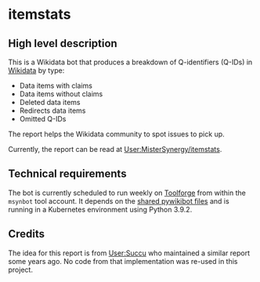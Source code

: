 # itemstats
## High level description
This is a Wikidata bot that produces a breakdown of Q-identifiers (Q-IDs) in [Wikidata](https://www.wikidata.org/) by type:
* Data items with claims
* Data items without claims
* Deleted data items
* Redirects data items
* Omitted Q-IDs

The report helps the Wikidata community to spot issues to pick up.

Currently, the report can be read at [User:MisterSynergy/itemstats](https://www.wikidata.org/wiki/User:MisterSynergy/itemstats).

## Technical requirements
The bot is currently scheduled to run weekly on [Toolforge](https://wikitech.wikimedia.org/wiki/Portal:Toolforge) from within the `msynbot` tool account. It depends on the [shared pywikibot files](https://wikitech.wikimedia.org/wiki/Help:Toolforge/Pywikibot#Using_the_shared_Pywikibot_files_(recommended_setup)) and is running in a Kubernetes environment using Python 3.9.2.

## Credits
The idea for this report is from [User:Succu](https://www.wikidata.org/wiki/User:Succu) who maintained a similar report some years ago. No code from that implementation was re-used in this project.